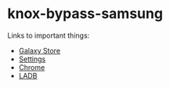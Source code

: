 # knox-bypass-samsung
Links to important things:

- [Galaxy Store](intent://com.sec.android.app.samsungapps/#Intent;scheme=android-app;end)
- [Settings](intent://com.android.settings/#Intent;scheme=android-app;end)
- [Chrome](intent://com.android.chrome/#Intent;scheme=android-app;end)
- [LADB](https://github.com/hyperio546/ladb-builds/releases)
